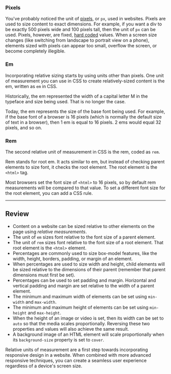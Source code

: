 
### Pixels

You've probably noticed the unit of [pixels](https://en.wikipedia.org/wiki/Pixel), or `px`, used in websites. Pixels are used to size content to exact dimensions. For example, if you want a div to be exactly 500 pixels wide and 100 pixels tall, then the unit of `px` can be used. Pixels, however, are fixed, [hard coded](https://www.google.com/search?q=hard+coding) values. When a screen size changes (like switching from landscape to portrait view on a phone), elements sized with pixels can appear too small, overflow the screen, or become completely illegible.

### Em

Incorporating relative sizing starts by using units other than pixels. One unit of measurement you can use in CSS to create relatively-sized content is the em, written as `em` in CSS.

Historically, the em represented the width of a capital letter M in the typeface and size being used. That is no longer the case.

Today, the em represents the size of the base font being used. For example, if the base font of a browser is 16 pixels (which is normally the default size of text in a browser), then 1 em is equal to 16 pixels. 2 ems would equal 32 pixels, and so on.


### Rem

The second relative unit of measurement in CSS is the rem, coded as `rem`.

Rem stands for root em. It acts similar to em, but instead of checking parent elements to size font, it checks the root element. The root element is the `<html>` tag.

Most browsers set the font size of `<html>` to 16 pixels, so by default rem measurements will be compared to that value. To set a different font size for the root element, you can add a CSS rule.

---

## Review

* Content on a website can be sized relative to other elements on the page using *relative measurements*.
* The unit of `em` sizes font relative to the font size of a parent element.
* The unit of `rem` sizes font relative to the font size of a root element. That root element is the `<html>` element.
* Percentages are commonly used to size box-model features, like the width, height, borders, padding, or margin of an element.
* When percentages are used to size width and height, child elements will be sized relative to the dimensions of their parent (remember that parent dimensions must first be set).
* Percentages can be used to set padding and margin. Horizontal and vertical padding and margin are set relative to the width of a parent element.
* The minimum and maximum width of elements can be set using `min-width` and `max-width`.
* The minimum and maximum height of elements can be set using `min-height` and `max-height`.
* When the height of an image or video is set, then its width can be set to `auto` so that the media scales proportionally. Reversing these two properties and values will also achieve the same result.
* A background image of an HTML element will scale proportionally when its `background-size` property is set to `cover`.

Relative units of measurement are a first step towards incorporating responsive design in a website. When combined with more advanced responsive techniques, you can create a seamless user experience regardless of a device's screen size.
